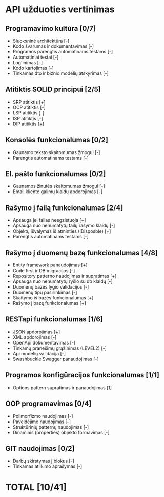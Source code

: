 # API užduoties vertinimas
## Programavimo kultūra                       [0/7]
* Sluoksninė architektūra                      [-]
* Kodo švarumas ir dokumentavimas              [-]
* Programos parengtis automatinams testams     [-]
* Automatiniai testai                          [-]
* Log'inimas                                   [-]
* Kodo kartojimas                              [-]
* Tinkamas dto ir biznio modelių atskyrimas    [-]

## Atitiktis SOLID principui     [2/5]
* SRP atitiktis								  [+]
* OCP atitiktis								  [-]
* LSP atitiktis 								[-]
* ISP atitiktis   							[-]
* DIP atitiktis 								[+] 


## Konsolės funkcionalumas                       [0/2]
* Gaunamo teksto skaitomumas žmogui			[-]
* Parengtis automatinams testams               [-]

## El. pašto funkcionalumas                      [0/2]
* Gaunamos žinutės skaitomumas žmogui			[-]
* Email kliento galimų klaidų apdorojimas 		[-]

## Rašymo į failą funkcionalumas                 [2/4]
* Apsauga jei failas neegzistuoja              [+]
* Apsauga nuo nenumatytų failų rašymo klaidų   [-]
* Objektų išvalymas iš atminties (IDisposble)  [+]
* Parengtis automatinams testams               [-]

## Rašymo į duomenų bazę funkcionalumas          [4/8]
* Entity framework panaudojimas                [+]
* Code first ir DB migracijos                  [-]
* Repository patterno naudojimas ir supratimas [+]
* Apsauga nuo nenumatytų ryšio su db klaidų    [-]
* Duomenų bazės lygio validacijos              [-]
* Duomenų tipų pasirinkimas                    [-]
* Skaitymo iš bazės funkcionalumas 			[+]
* Rašymo į bazę funkcionalumas 			    [+]

## RESTapi funkcionalumas                        [1/6]
* JSON apdorojimas                             [+]
* XML apdorojimas                              [-]
* OpenApi dokumentavimas                       [-]
* Tinkamų pranešimų grąžinimas (LEVEL2)        [-]
* Api modelių validacija                       [-]
* Swashbuckle Swagger panaudojimas             [-]

## Programos konfigūracijos funkcionalumas       [1/1]
* Options pattern supratimas ir panaudojimas   [1]

## OOP programavimas								[0/4]
* Polimorfizmo naudojimas                      [-]
* Paveldėjimo naudojimas                       [-]
* Struktūrinių patternų naudojimas             [-]
* Dinaminis (properties) objekto formavimas    [-]

## GIT naudojimas                                [0/2]
* Darbų skirstymas į blokus 					[-]
* Tinkamas atlikimo aprašymas 					[-]

# TOTAL 										[10/41]
